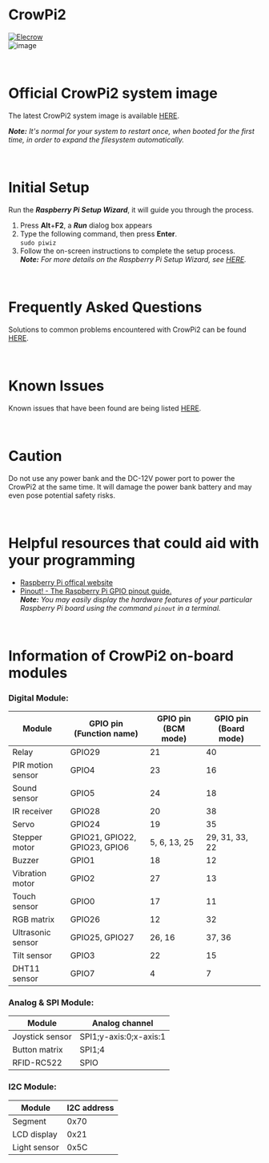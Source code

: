 # CrowPi2
<a href="https://www.elecrow.com"><img src="https://github.com/Pearl-852/CrowPi2/blob/main/images/Elecrow_logo.png" alt="Elecrow"></a>  
![image](https://github.com/Pearl-852/CrowPi2/blob/main/images/crowpi2.jpg)  

<br>

# Official CrowPi2 system image
The latest CrowPi2 system image is available [HERE](https://drive.google.com/file/d/1kL1lQcXDQit4ITlbM5aiwib_8aIJ9ziC/view).  

***Note:** It's normal for your system to restart once, when booted for the first time, in order to expand the filesystem automatically.*  

<br>

# Initial Setup
Run the ***Raspberry Pi Setup Wizard***, it will guide you through the process.  
1. Press **Alt**+**F2**, a ***Run*** dialog box appears  
2. Type the following command, then press **Enter**. <br> `sudo piwiz`  
3. Follow the on-screen instructions to complete the setup process.  
***Note:** For more details on the Raspberry Pi Setup Wizard, see [HERE](https://www.raspberrypi.org/blog/raspbian-update-june-2018/).*  

<br>

# Frequently Asked Questions
Solutions to common problems encountered with CrowPi2 can be found [HERE](https://github.com/Pearl-852/CrowPi2/blob/main/faq/TOC-FAQ.md#frequently-asked-questions).  

<br>

# Known Issues
Known issues that have been found are being listed [HERE](https://github.com/Pearl-852/CrowPi2/blob/main/known_issues/TOC-KI.md#known-issues).  

<br>

# Caution
Do not use any power bank and the DC-12V power port to power the CrowPi2 at the same time. It will damage the power bank battery and may even pose potential safety risks.  

<br>

# Helpful resources that could aid with your programming
- [Raspberry Pi offical website](https://www.raspberrypi.org/help/)  
- [Pinout! - The Raspberry Pi GPIO pinout guide.](https://pinout.xyz/)  
***Note:** You may easily display the hardware features of your particular Raspberry Pi board using the command `pinout` in a terminal.*  

<br>

# Information of CrowPi2 on-board modules

### Digital Module:
| Module             | GPIO pin (Function name)      | GPIO pin (BCM mode)   | GPIO pin (Board mode) |
| -------------------| ------------------------------| ----------------------| ----------------------|
| Relay              | GPIO29                        | 21                    | 40                    |
| PIR motion sensor  | GPIO4                         | 23                    | 16                    |
| Sound sensor       | GPIO5                         | 24                    | 18                    |
| IR receiver        | GPIO28                        | 20                    | 38                    |
| Servo              | GPIO24                        | 19                    | 35                    |
| Stepper motor      | GPIO21, GPIO22, GPIO23, GPIO6 | 5, 6, 13, 25          | 29, 31, 33, 22        |
| Buzzer             | GPIO1                         | 18                    | 12                    |
| Vibration motor    | GPIO2                         | 27                    | 13                    |
| Touch sensor       | GPIO0                         | 17                    | 11                    |
| RGB matrix         | GPIO26                        | 12                    | 32                    |
| Ultrasonic sensor  | GPIO25, GPIO27                | 26, 16                | 37, 36                |
| Tilt sensor        | GPIO3                         | 22                    | 15                    |
| DHT11 sensor       | GPIO7                         | 4                     | 7                     |

### Analog & SPI Module:
| Module             | Analog channel                |
| -------------------| ------------------------------|
| Joystick sensor    | SPI1;y-axis:0;x-axis:1        |
| Button matrix      | SPI1;4                        |
| RFID-RC522         | SPIO                          |

### I2C Module:
| Module             | I2C address                   |
| -------------------| ------------------------------|
| Segment            | 0x70                          |
| LCD display        | 0x21                          |
| Light sensor       | 0x5C                          |

